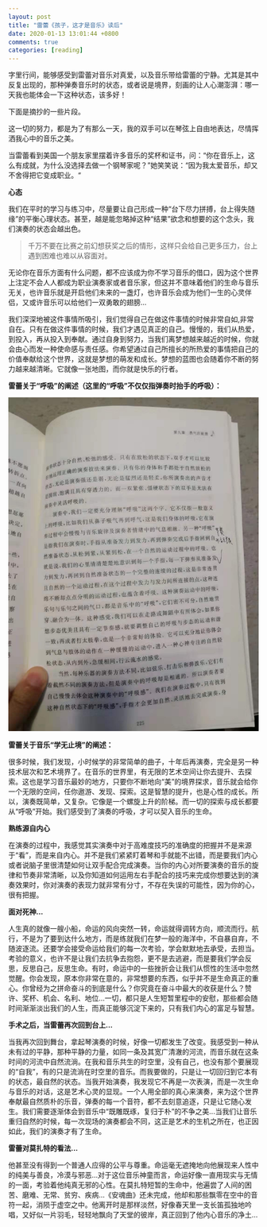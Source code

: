 ```yaml
---
layout: post
title: "雷蕾《孩子，这才是音乐》读后"
date: 2020-01-13 13:01:44 +0800
comments: true
categories: [reading]
---
```



字里行间，能够感受到雷蕾对音乐对真爱，以及音乐带给雷蕾的宁静。尤其是其中反复出现的，那种弹奏音乐时的状态，或者说是境界，刻画的让人心潮澎湃：哪一天我也能体会一下这种状态，该多好！

下面是摘抄的一些片段。


<!-- more -->

这一切的努力，都是为了有那么一天，我的双手可以在琴弦上自由地表达，尽情挥洒我心中的音乐之美。


当雷蕾看到美国一个朋友家里摆着许多音乐的奖杯和证书，问：“你在音乐上，这么有成就，为什么没选择去做一个钢琴家呢？”她笑笑说：“因为我太爱音乐，却又不舍得把它变成职业。“

**心态**

我们在平时的学习与练习中，尽量要让自己形成一种“台下尽力拼搏，台上得失随缘”的平衡心理状态。甚至，越是能忽略掉这种“结果”欲念和想要的这个念头，我们演奏的状态会越出色。

> 千万不要在比赛之前幻想获奖之后的情形，这样只会给自己更多压力，台上遇到困难也难以从容面对。

无论你在音乐方面有什么问题，都不应该成为你不学习音乐的借口，因为这个世界上注定不会人人都成为职业演奏家或者音乐家，但这并不意味着他们的生命与音乐无关，也许音乐就是开启他们未来的一盏灯，也许音乐会成为他们一生的心灵伴侣，又或许音乐可以给他们一双勇敢的翅膀...

我们深深地被这件事情所吸引，我们觉得自己在做这件事情的时候非常自如,非常自在。只有在做这件事情的时候，我们才遇见真正的自己。慢慢的，我们从热爱，到投入，再从投入到奉献。通过自身到努力，当我们离梦想越来越近的时候，你就会由心而发一种使命感与责任感。你希望通过自己所擅长的所热爱的事情把自己的价值奉献给这个世界，这就是梦想的萌发和成长。梦想的蓝图也会随着你不断的努力越来越清晰。它就像一张地图，而你就是快乐的行者。

**雷蕾关于“呼吸”的阐述（这里的“呼吸”不仅仅指弹奏时抬手的呼吸）：**

![雷蕾-呼吸](/images/雷蕾-呼吸.jpeg)

**雷蕾关于音乐“学无止境”的阐述：**

很多时候，我们发现，小时候学的非常简单的曲子，十年后再演奏，完全是另一种技术层次和艺术境界了。在音乐的世界里，有无限的艺术空间让你去提升、去探索。这也是学习音乐最妙的地方，只要你不断地向“美”的境界探求，音乐就会给你一个无限的空间，任你遨游、发现、探索。这是智慧的提升，也是心性的成长。所以，演奏既简单，又复杂。它像是一个螺旋上升的阶梯。而一切的探索与成长都要从“呼吸”开始。我们感受到了演奏的呼吸，才可以契入音乐的生命。

**熟练源自内心**

在演奏的过程中，我感觉其实演奏中对于高难度技巧的准确度的把握并不是来源于“看”，而是来自内心。并不是我们紧紧盯着琴和手就能不出错，而是要我们内心或者说脑子里很清楚如何让双手配合完成演奏。当你的内心对所要演奏的音乐的旋律和节奏非常清晰，以及你知道如何运用左右手配合的技巧来完成你想要达到的演奏效果时，你对演奏的表现力就非常有分寸，不存在失误的可能性，因为你的心，很有把握。

**面对死神...**

人生真的就像一艘小船，命运的风向突然一转，命运就得调转方向，顺流而行。航行，不是为了要到达什么地方，而是练就我们在梦一般的海洋中，不自暴自弃，不随波逐流。还要学会接受命运给我们的每一次考验，学会默默地去承受，去担当。考验的意义，也许不是让我们去抗争去抱怨，更不是去逃避，而是要我们学会反思，反思自己，反思生命。有时，命运中的一些挫折会让我们从惯性的生活中忽然觉醒。你会发现，原本你非常在意的，非常想要的东西，似乎并不是生命真正的重心。你曾经为之拼命奋斗的到底是什么？你究竟在奋斗中最大的收获是什么？赞许、奖杯、机会、名利、地位...一切，都只是人生短暂里程中的安慰，那些都会随时间渐渐淡出我们的人生，而真正能够沉淀下来的，只有我们内心的富足与智慧。

**手术之后，当雷蕾再次回到台上...**

当我再次回到舞台，拿起琴演奏的时候，好像一切都发生了改变。我感受到一种从未有过的平静，那种平静的力量，如同一条及其宽广清澈的河流，而音乐就在这条时间的河流中自然流淌。在我和音乐共生的时空里，没有自己，也没有那个要展现的“自我”，有的只是流淌在时空里的音乐。而我要做的，只是让一切回归到它本有的状态，最自然的状态。当我开始演奏，我发现它不再是一次表演，而是一次生命与音乐的对话，这是艺术心灵的显现。一个人用全部的真心来演奏，来为这个世界奉献最自然质朴的乐音，弹奏的每一个音符，都不去刻意追逐，只是让它随心发生。我们需要逐渐体会到音乐中“既雕既琢，复归于朴”的不争之美...当我们让音乐重归自然的时候，每一次现场的演奏都会不同，这正是艺术的生机之所在，也正因如此，我们的演奏才有了生命。

**雷蕾对莫扎特的看法...**

他甚至没有得到一个普通人应得的公平与尊重。命运毫无遮掩地向他展现来人性中的纯美与善良，冷漠与邪恶...对于这位音乐神童而言，命运好像一直用现实与无情的一面，考验着他纯真无邪的心性。在莫扎特短暂的生命中，他遍尝了人间的困苦、磨难、无常、贫穷、疾病...《安魂曲》还未完成，他却和那些飘零在空中的音符一起，消陨于虚空之中。他离开时是那样淡然，好像春天里一支长笛孤独地吟唱，又好似一片羽毛，轻轻地飘向了天堂的彼岸，真正回到了他内心音乐的净土...


